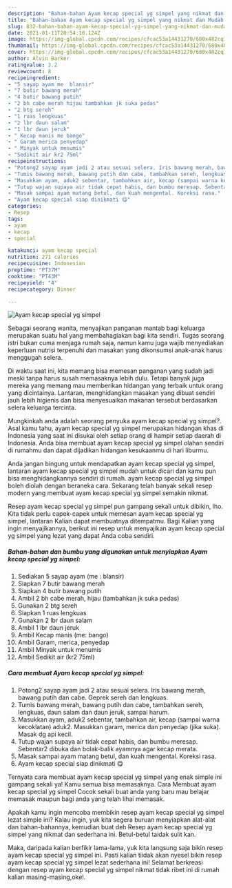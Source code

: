```yaml
---
description: "Bahan-bahan Ayam kecap special yg simpel yang nikmat dan Mudah Dibuat"
title: "Bahan-bahan Ayam kecap special yg simpel yang nikmat dan Mudah Dibuat"
slug: 832-bahan-bahan-ayam-kecap-special-yg-simpel-yang-nikmat-dan-mudah-dibuat
date: 2021-01-11T20:54:10.124Z
image: https://img-global.cpcdn.com/recipes/cfcac53a14431270/680x482cq70/ayam-kecap-special-yg-simpel-foto-resep-utama.jpg
thumbnail: https://img-global.cpcdn.com/recipes/cfcac53a14431270/680x482cq70/ayam-kecap-special-yg-simpel-foto-resep-utama.jpg
cover: https://img-global.cpcdn.com/recipes/cfcac53a14431270/680x482cq70/ayam-kecap-special-yg-simpel-foto-resep-utama.jpg
author: Alvin Barker
ratingvalue: 3.2
reviewcount: 8
recipeingredient:
- "5 sayap ayam me  blansir"
- "7 butir bawang merah"
- "4 butir bawang putih"
- "2 bh cabe merah hijau tambahkan jk suka pedas"
- "2 btg sereh"
- "1 ruas lengkuas"
- "2 lbr daun salam"
- "1 lbr daun jeruk"
- " Kecap manis me bango"
- " Garam merica penyedap"
- " Minyak untuk menumis"
- "Sedikit air kr2 75ml"
recipeinstructions:
- "Potong2 sayap ayam jadi 2 atau sesuai selera. Iris bawang merah, bawang putih dan cabe. Geprek sereh dan lengkuas."
- "Tumis bawang merah, bawang putih dan cabe, tambahkan sereh, lengkuas, daun salam dan daun jeruk, sampai harum."
- "Masukkan ayam, aduk2 sebentar, tambahkan air, kecap (sampai warna kecoklatan) aduk2. Masukkan garam, merica dan penyedap (jika suka). Masak dg api kecil."
- "Tutup wajan supaya air tidak cepat habis, dan bumbu meresap. Sebentar2 dibuka dan bolak-balik ayamnya agar kecap merata."
- "Masak sampai ayam matang betul, dan kuah mengental. Koreksi rasa."
- "Ayam kecap special siap dinikmati 😋"
categories:
- Resep
tags:
- ayam
- kecap
- special

katakunci: ayam kecap special 
nutrition: 271 calories
recipecuisine: Indonesian
preptime: "PT37M"
cooktime: "PT43M"
recipeyield: "4"
recipecategory: Dinner

---
```



![Ayam kecap special yg simpel](https://img-global.cpcdn.com/recipes/cfcac53a14431270/680x482cq70/ayam-kecap-special-yg-simpel-foto-resep-utama.jpg)

Sebagai seorang wanita, menyajikan panganan mantab bagi keluarga merupakan suatu hal yang membahagiakan bagi kita sendiri. Tugas seorang istri bukan cuma menjaga rumah saja, namun kamu juga wajib menyediakan keperluan nutrisi terpenuhi dan masakan yang dikonsumsi anak-anak harus menggugah selera.

Di waktu  saat ini, kita memang bisa memesan panganan yang sudah jadi meski tanpa harus susah memasaknya lebih dulu. Tetapi banyak juga mereka yang memang mau memberikan hidangan yang terbaik untuk orang yang dicintainya. Lantaran, menghidangkan masakan yang dibuat sendiri jauh lebih higienis dan bisa menyesuaikan makanan tersebut berdasarkan selera keluarga tercinta. 



Mungkinkah anda adalah seorang penyuka ayam kecap special yg simpel?. Asal kamu tahu, ayam kecap special yg simpel merupakan hidangan khas di Indonesia yang saat ini disukai oleh setiap orang di hampir setiap daerah di Indonesia. Anda bisa membuat ayam kecap special yg simpel olahan sendiri di rumahmu dan dapat dijadikan hidangan kesukaanmu di hari liburmu.

Anda jangan bingung untuk mendapatkan ayam kecap special yg simpel, lantaran ayam kecap special yg simpel mudah untuk dicari dan kamu pun bisa menghidangkannya sendiri di rumah. ayam kecap special yg simpel boleh diolah dengan beraneka cara. Sekarang telah banyak sekali resep modern yang membuat ayam kecap special yg simpel semakin nikmat.

Resep ayam kecap special yg simpel pun gampang sekali untuk dibikin, lho. Kita tidak perlu capek-capek untuk memesan ayam kecap special yg simpel, lantaran Kalian dapat membuatnya ditempatmu. Bagi Kalian yang ingin menyajikannya, berikut ini resep untuk menyajikan ayam kecap special yg simpel yang lezat yang dapat Anda coba sendiri.

<!--inarticleads1-->

##### Bahan-bahan dan bumbu yang digunakan untuk menyiapkan Ayam kecap special yg simpel:

1. Sediakan 5 sayap ayam (me : blansir)
1. Siapkan 7 butir bawang merah
1. Siapkan 4 butir bawang putih
1. Ambil 2 bh cabe merah, hijau (tambahkan jk suka pedas)
1. Gunakan 2 btg sereh
1. Siapkan 1 ruas lengkuas
1. Gunakan 2 lbr daun salam
1. Ambil 1 lbr daun jeruk
1. Ambil  Kecap manis (me: bango)
1. Ambil  Garam, merica, penyedap
1. Ambil  Minyak untuk menumis
1. Ambil Sedikit air (kr2 75ml)




<!--inarticleads2-->

##### Cara membuat Ayam kecap special yg simpel:

1. Potong2 sayap ayam jadi 2 atau sesuai selera. Iris bawang merah, bawang putih dan cabe. Geprek sereh dan lengkuas.
1. Tumis bawang merah, bawang putih dan cabe, tambahkan sereh, lengkuas, daun salam dan daun jeruk, sampai harum.
1. Masukkan ayam, aduk2 sebentar, tambahkan air, kecap (sampai warna kecoklatan) aduk2. Masukkan garam, merica dan penyedap (jika suka). Masak dg api kecil.
1. Tutup wajan supaya air tidak cepat habis, dan bumbu meresap. Sebentar2 dibuka dan bolak-balik ayamnya agar kecap merata.
1. Masak sampai ayam matang betul, dan kuah mengental. Koreksi rasa.
1. Ayam kecap special siap dinikmati 😋




Ternyata cara membuat ayam kecap special yg simpel yang enak simple ini gampang sekali ya! Kamu semua bisa memasaknya. Cara Membuat ayam kecap special yg simpel Cocok sekali buat anda yang baru mau belajar memasak maupun bagi anda yang telah lihai memasak.

Apakah kamu ingin mencoba membikin resep ayam kecap special yg simpel lezat simple ini? Kalau ingin, yuk kita segera buruan menyiapkan alat-alat dan bahan-bahannya, kemudian buat deh Resep ayam kecap special yg simpel yang nikmat dan sederhana ini. Betul-betul taidak sulit kan. 

Maka, daripada kalian berfikir lama-lama, yuk kita langsung saja bikin resep ayam kecap special yg simpel ini. Pasti kalian tiidak akan nyesel bikin resep ayam kecap special yg simpel lezat sederhana ini! Selamat berkreasi dengan resep ayam kecap special yg simpel nikmat tidak ribet ini di rumah kalian masing-masing,oke!.

